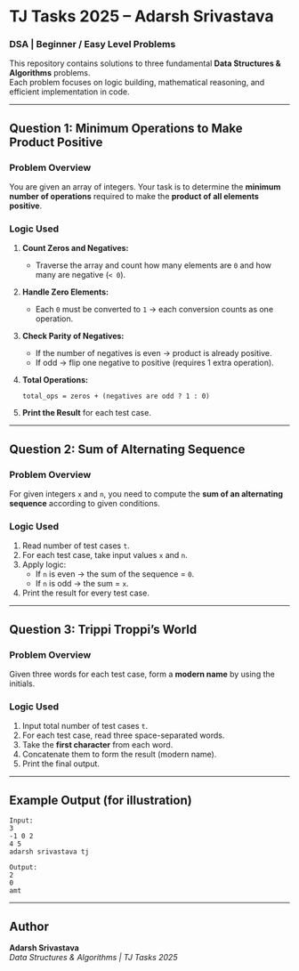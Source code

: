 # TJ Tasks 2025 – Adarsh Srivastava
### DSA | Beginner / Easy Level Problems

This repository contains solutions to three fundamental **Data Structures & Algorithms** problems.  
Each problem focuses on logic building, mathematical reasoning, and efficient implementation in code.

---

## Question 1: Minimum Operations to Make Product Positive  

### Problem Overview  
You are given an array of integers. Your task is to determine the **minimum number of operations** required to make the **product of all elements positive**.

### Logic Used  
1. **Count Zeros and Negatives:**  
   - Traverse the array and count how many elements are `0` and how many are negative (`< 0`).  

2. **Handle Zero Elements:**  
   - Each `0` must be converted to `1` → each conversion counts as one operation.  

3. **Check Parity of Negatives:**  
   - If the number of negatives is even → product is already positive.  
   - If odd → flip one negative to positive (requires 1 extra operation).  

4. **Total Operations:**  
   ```
   total_ops = zeros + (negatives are odd ? 1 : 0)
   ```
   
5. **Print the Result** for each test case.

---

## Question 2: Sum of Alternating Sequence  

### Problem Overview  
For given integers `x` and `n`, you need to compute the **sum of an alternating sequence** according to given conditions.

### Logic Used  
1. Read number of test cases `t`.  
2. For each test case, take input values `x` and `n`.  
3. Apply logic:  
   - If `n` is even → the sum of the sequence = `0`.  
   - If `n` is odd → the sum = `x`.  
4. Print the result for every test case.

---

## Question 3: Trippi Troppi’s World  

### Problem Overview  
Given three words for each test case, form a **modern name** by using the initials.

### Logic Used  
1. Input total number of test cases `t`.  
2. For each test case, read three space-separated words.  
3. Take the **first character** from each word.  
4. Concatenate them to form the result (modern name).  
5. Print the final output.

---

## Example Output (for illustration)
```
Input:
3
-1 0 2
4 5
adarsh srivastava tj

Output:
2
0
amt
```

---

## Author
**Adarsh Srivastava**  
*Data Structures & Algorithms | TJ Tasks 2025*
